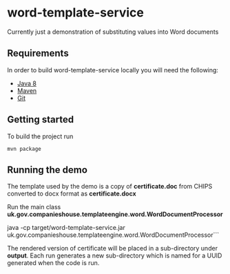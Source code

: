 # word-template-service
Currently just a demonstration of substituting values into Word documents

## Requirements
In order to build word-template-service locally you will need the following:
- [Java 8](http://www.oracle.com/technetwork/java/javase/downloads/jdk8-downloads-2133151.html)
- [Maven](https://maven.apache.org/download.cgi)
- [Git](https://git-scm.com/downloads)

## Getting started
To build the project run

```mvn package```

## Running the demo
The template used by the demo is a copy of **certificate.doc** from CHIPS converted to docx format as **certificate.docx**

Run the main class **uk.gov.companieshouse.templateengine.word.WordDocumentProcessor**

java -cp target/word-template-service.jar uk.gov.companieshouse.templateengine.word.WordDocumentProcessor```

The rendered version of certificate will be placed in a sub-directory under **output**. Each run generates a new sub-directory which is named for a UUID generated when the code is run. 
